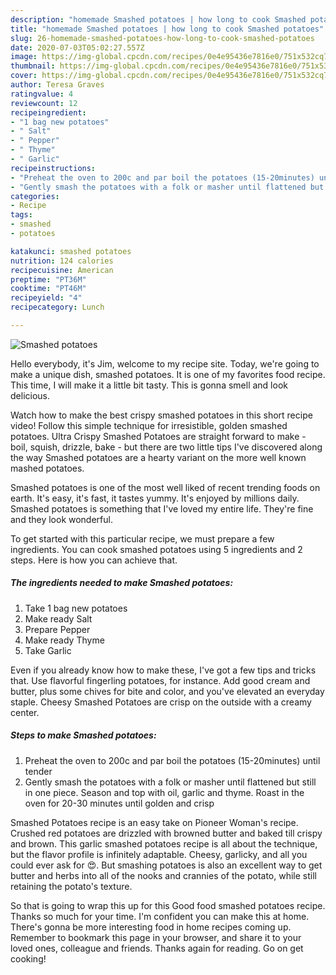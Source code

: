 ```yaml
---
description: "homemade Smashed potatoes | how long to cook Smashed potatoes"
title: "homemade Smashed potatoes | how long to cook Smashed potatoes"
slug: 26-homemade-smashed-potatoes-how-long-to-cook-smashed-potatoes
date: 2020-07-03T05:02:27.557Z
image: https://img-global.cpcdn.com/recipes/0e4e95436e7816e0/751x532cq70/smashed-potatoes-recipe-main-photo.jpg
thumbnail: https://img-global.cpcdn.com/recipes/0e4e95436e7816e0/751x532cq70/smashed-potatoes-recipe-main-photo.jpg
cover: https://img-global.cpcdn.com/recipes/0e4e95436e7816e0/751x532cq70/smashed-potatoes-recipe-main-photo.jpg
author: Teresa Graves
ratingvalue: 4
reviewcount: 12
recipeingredient:
- "1 bag new potatoes"
- " Salt"
- " Pepper"
- " Thyme"
- " Garlic"
recipeinstructions:
- "Preheat the oven to 200c and par boil the potatoes (15-20minutes) until tender"
- "Gently smash the potatoes with a folk or masher until flattened but still in one piece. Season and top with oil, garlic and thyme. Roast in the oven for 20-30 minutes until golden and crisp"
categories:
- Recipe
tags:
- smashed
- potatoes

katakunci: smashed potatoes 
nutrition: 124 calories
recipecuisine: American
preptime: "PT36M"
cooktime: "PT46M"
recipeyield: "4"
recipecategory: Lunch

---
```



![Smashed potatoes](https://img-global.cpcdn.com/recipes/0e4e95436e7816e0/751x532cq70/smashed-potatoes-recipe-main-photo.jpg)

Hello everybody, it's Jim, welcome to my recipe site. Today, we're going to make a unique dish, smashed potatoes. It is one of my favorites food recipe. This time, I will make it a little bit tasty. This is gonna smell and look delicious.

Watch how to make the best crispy smashed potatoes in this short recipe video! Follow this simple technique for irresistible, golden smashed potatoes. Ultra Crispy Smashed Potatoes are straight forward to make - boil, squish, drizzle, bake - but there are two little tips I&#39;ve discovered along the way Smashed potatoes are a hearty variant on the more well known mashed potatoes.

Smashed potatoes is one of the most well liked of recent trending foods on earth. It's easy, it's fast, it tastes yummy. It's enjoyed by millions daily. Smashed potatoes is something that I've loved my entire life. They're fine and they look wonderful.


To get started with this particular recipe, we must prepare a few ingredients. You can cook smashed potatoes using 5 ingredients and 2 steps. Here is how you can achieve that.

<!--inarticleads1-->

##### The ingredients needed to make Smashed potatoes:

1. Take 1 bag new potatoes
1. Make ready  Salt
1. Prepare  Pepper
1. Make ready  Thyme
1. Take  Garlic


Even if you already know how to make these, I&#39;ve got a few tips and tricks that. Use flavorful fingerling potatoes, for instance. Add good cream and butter, plus some chives for bite and color, and you&#39;ve elevated an everyday staple. Cheesy Smashed Potatoes are crisp on the outside with a creamy center. 

<!--inarticleads2-->

##### Steps to make Smashed potatoes:

1. Preheat the oven to 200c and par boil the potatoes (15-20minutes) until tender
1. Gently smash the potatoes with a folk or masher until flattened but still in one piece. Season and top with oil, garlic and thyme. Roast in the oven for 20-30 minutes until golden and crisp


Smashed Potatoes recipe is an easy take on Pioneer Woman&#39;s recipe. Crushed red potatoes are drizzled with browned butter and baked till crispy and brown. This garlic smashed potatoes recipe is all about the technique, but the flavor profile is infinitely adaptable. Cheesy, garlicky, and all you could ever ask for 😍. But smashing potatoes is also an excellent way to get butter and herbs into all of the nooks and crannies of the potato, while still retaining the potato&#39;s texture. 

So that is going to wrap this up for this Good food smashed potatoes recipe. Thanks so much for your time. I'm confident you can make this at home. There's gonna be more interesting food in home recipes coming up. Remember to bookmark this page in your browser, and share it to your loved ones, colleague and friends. Thanks again for reading. Go on get cooking!
